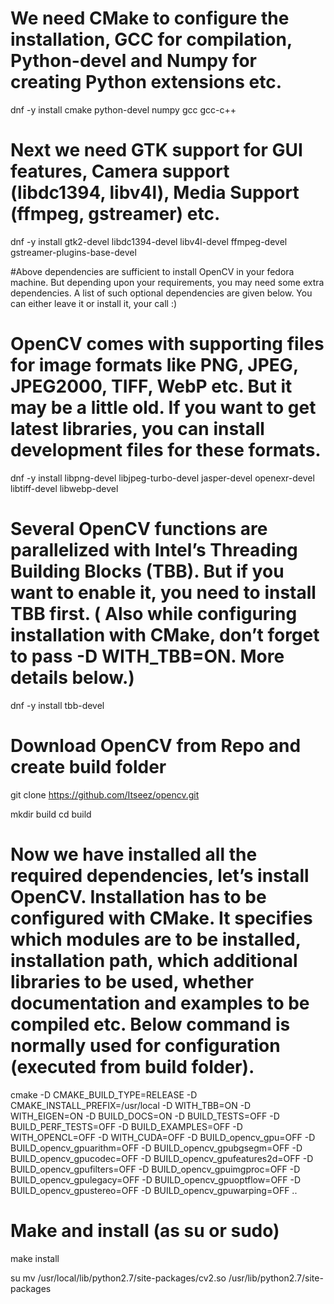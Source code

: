 # We need CMake to configure the installation, GCC for compilation, Python-devel and Numpy for creating Python extensions etc.
dnf -y install cmake python-devel numpy gcc gcc-c++

# Next we need GTK support for GUI features, Camera support (libdc1394, libv4l), Media Support (ffmpeg, gstreamer) etc.
dnf -y install gtk2-devel libdc1394-devel libv4l-devel ffmpeg-devel gstreamer-plugins-base-devel

#Above dependencies are sufficient to install OpenCV in your fedora machine. But depending upon your requirements, you may need some extra dependencies. A list of such optional dependencies are given below. You can either leave it or install it, your call :)
# 
# OpenCV comes with supporting files for image formats like PNG, JPEG, JPEG2000, TIFF, WebP etc. But it may be a little old. If you want to get latest libraries, you can install development files for these formats.

dnf -y install libpng-devel libjpeg-turbo-devel jasper-devel openexr-devel libtiff-devel libwebp-devel

# Several OpenCV functions are parallelized with Intel’s Threading Building Blocks (TBB). But if you want to enable it, you need to install TBB first. ( Also while configuring installation with CMake, don’t forget to pass -D WITH_TBB=ON. More details below.)

dnf -y install tbb-devel

# Download OpenCV from Repo and create build folder
git clone https://github.com/Itseez/opencv.git

mkdir build
cd build

# Now we have installed all the required dependencies, let’s install OpenCV. Installation has to be configured with CMake. It specifies which modules are to be installed, installation path, which additional libraries to be used, whether documentation and examples to be compiled etc. Below command is normally used for configuration (executed from build folder).

cmake -D CMAKE_BUILD_TYPE=RELEASE -D CMAKE_INSTALL_PREFIX=/usr/local -D WITH_TBB=ON -D WITH_EIGEN=ON -D BUILD_DOCS=ON -D BUILD_TESTS=OFF -D BUILD_PERF_TESTS=OFF -D BUILD_EXAMPLES=OFF -D WITH_OPENCL=OFF -D WITH_CUDA=OFF -D BUILD_opencv_gpu=OFF -D BUILD_opencv_gpuarithm=OFF -D BUILD_opencv_gpubgsegm=OFF -D BUILD_opencv_gpucodec=OFF -D BUILD_opencv_gpufeatures2d=OFF -D BUILD_opencv_gpufilters=OFF -D BUILD_opencv_gpuimgproc=OFF -D BUILD_opencv_gpulegacy=OFF -D BUILD_opencv_gpuoptflow=OFF -D BUILD_opencv_gpustereo=OFF -D BUILD_opencv_gpuwarping=OFF ..

# Make and install (as su or sudo)
make
install

su mv /usr/local/lib/python2.7/site-packages/cv2.so /usr/lib/python2.7/site-packages

